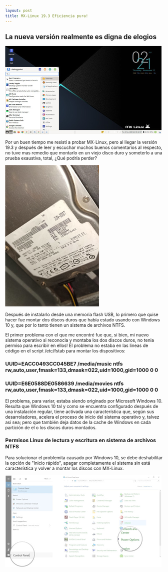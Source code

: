 ```yaml
---
layout: post
title: MX-Linux 19.3 Eficiencia pura!
---
```


## La nueva versión realmente es digna de elogios

![alt text](https://github.com/MrGmaw/MrGmaw.github.io/blob/master/images/MX-Linux-19.3-Desktop-1024x576.jpg?raw=true "MX-Linux 19.3")

Por un buen tiempo me resistí a probar MX-Linux, pero al llegar la versión 19.3 y después de leer y escuchar muchos buenos comentarios al respecto, no tuve mas remedio que montarlo en un viejo disco duro y someterlo a una prueba exaustiva, total, ¿Qué podría perder?

![alt text](https://github.com/MrGmaw/MrGmaw.github.io/blob/master/images/DiscoDuro160gb.jpeg?raw=true "Un viejo disco duro")

Después de instalarlo desde una memoria flash USB, lo primero que quise hacer fue montar dos discos duros que había estado usando con Windows 10 y, que por lo tanto tienen un sistema de archivos NTFS.

El primer problema con el que me encontré fue que, si bien, mi nuevo sistema operativo si reconocia y montaba los dos discos duros, no tenia permiso para escribir en ellos! El problema no estaba en las lineas de código en el script /etc/fstab para montar los dispositivos:

### UUID=EACC0493CC045BE7 /media/music ntfs rw,auto,user,fmask=133,dmask=022,uid=1000,gid=1000 0 0
### UUID=E6E0588DE0586639 /media/movies ntfs rw,auto,user,fmask=133,dmask=022,uid=1000,gid=1000 0 0

El problema, para variar, estaba siendo originado por Microsoft Windows 10. Resulta que Windows 10 tal y como se encuentra configurado después de una instalación regular, tiene activada una característica que, según sus desarroladores, acelera el proceso de inicio del sistema operativo y, talvez asi sea; pero que también deja datos de la cache de Windows en cada partición de el o los discos duros montados.

### Permisos Linux de lectura y escritura en sistema de archivos NTFS

Para solucionar el problemita causado por Windows 10, se debe deshabilitar la opción de "Inicio rápido", apagar completamente el sistema sin está característica y volver a montar los discos con MX-Linux.

![alt text](https://github.com/MrGmaw/MrGmaw.github.io/blob/master/images/fast-startup-disable-02.jpeg?raw=true "Fast startup")






